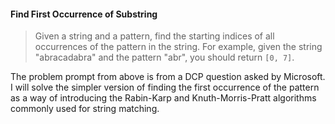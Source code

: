 #### Find First Occurrence of Substring

> Given a string and a pattern, find the starting indices of all occurrences of the pattern in the string. For example, given the string "abracadabra" and the pattern "abr", you should return `[0, 7]`.

The problem prompt from above is from a DCP question asked by Microsoft. I will solve the simpler version of finding the first occurrence of the pattern as a way of introducing the Rabin-Karp and Knuth-Morris-Pratt algorithms commonly used for string matching. 

